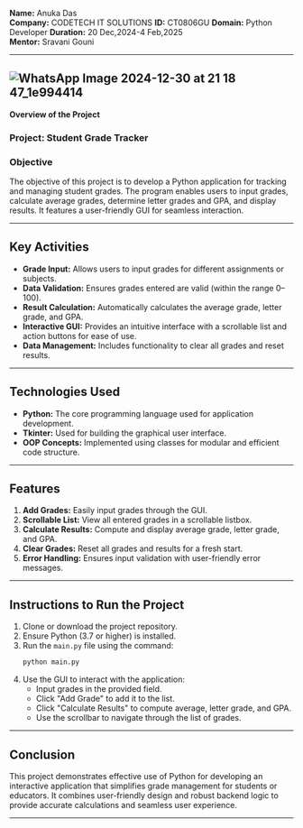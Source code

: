 
**Name:** Anuka Das  
**Company:** CODETECH IT SOLUTIONS
**ID:** CT0806GU
**Domain:** Python Developer
**Duration:** 20 Dec,2024-4 Feb,2025  
**Mentor:**  Sravani Gouni

---

## ![WhatsApp Image 2024-12-30 at 21 18 47_1e994414](https://github.com/user-attachments/assets/c499f6e8-8f13-4f34-820e-f09526df00b3)
**Overview of the Project**

### **Project:** Student Grade Tracker  

### **Objective**  
The objective of this project is to develop a Python application for tracking and managing student grades. The program enables users to input grades, calculate average grades, determine letter grades and GPA, and display results. It features a user-friendly GUI for seamless interaction.  

---

## **Key Activities**  

- **Grade Input:** Allows users to input grades for different assignments or subjects.  
- **Data Validation:** Ensures grades entered are valid (within the range 0–100).  
- **Result Calculation:** Automatically calculates the average grade, letter grade, and GPA.  
- **Interactive GUI:** Provides an intuitive interface with a scrollable list and action buttons for ease of use.  
- **Data Management:** Includes functionality to clear all grades and reset results.  

---

## **Technologies Used**  

- **Python:** The core programming language used for application development.  
- **Tkinter:** Used for building the graphical user interface.  
- **OOP Concepts:** Implemented using classes for modular and efficient code structure.  

---

## **Features**  

1. **Add Grades:** Easily input grades through the GUI.  
2. **Scrollable List:** View all entered grades in a scrollable listbox.  
3. **Calculate Results:** Compute and display average grade, letter grade, and GPA.  
4. **Clear Grades:** Reset all grades and results for a fresh start.  
5. **Error Handling:** Ensures input validation with user-friendly error messages.  

---

## **Instructions to Run the Project**  

1. Clone or download the project repository.  
2. Ensure Python (3.7 or higher) is installed.  
3. Run the `main.py` file using the command:  
   ```bash
   python main.py
   ```
4. Use the GUI to interact with the application:  
   - Input grades in the provided field.  
   - Click "Add Grade" to add it to the list.  
   - Click "Calculate Results" to compute average, letter grade, and GPA.  
   - Use the scrollbar to navigate through the list of grades.  

---

## **Conclusion**  

This project demonstrates effective use of Python for developing an interactive application that simplifies grade management for students or educators. It combines user-friendly design and robust backend logic to provide accurate calculations and seamless user experience.

--- 
